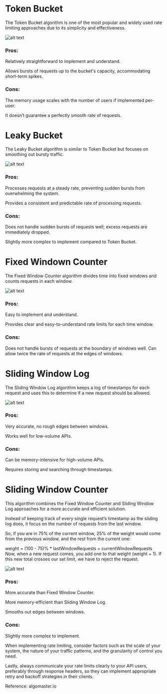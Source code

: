 # Token Bucket
The Token Bucket algorithm is one of the most popular and widely used rate limiting approaches due to its simplicity and effectiveness.

![alt text](images/token_bucket.png)

### Pros:
Relatively straightforward to implement and understand.

Allows bursts of requests up to the bucket's capacity, accommodating short-term spikes.

### Cons:
The memory usage scales with the number of users if implemented per-user.

It doesn’t guarantee a perfectly smooth rate of requests.

# Leaky Bucket
The Leaky Bucket algorithm is similar to Token Bucket but focuses on smoothing out bursty traffic.

![alt text](images/leaky_bucket.png)

### Pros:
Processes requests at a steady rate, preventing sudden bursts from overwhelming the system.

Provides a consistent and predictable rate of processing requests.

### Cons:
Does not handle sudden bursts of requests well; excess requests are immediately dropped.

Slightly more complex to implement compared to Token Bucket.

# Fixed Windown Counter
The Fixed Window Counter algorithm divides time into fixed windows and counts requests in each window.

![alt text](images/fixed_window_counter.png)

### Pros:
Easy to implement and understand.

Provides clear and easy-to-understand rate limits for each time window.

### Cons:
Does not handle bursts of requests at the boundary of windows well. Can allow twice the rate of requests at the edges of windows.

# Sliding Window Log
The Sliding Window Log algorithm keeps a log of timestamps for each request and uses this to determine if a new request should be allowed.

![alt text](images/sliding_window_log.png)

### Pros:
Very accurate, no rough edges between windows.

Works well for low-volume APIs.

### Cons:
Can be memory-intensive for high-volume APIs.

Requires storing and searching through timestamps.

# Sliding Window Counter
This algorithm combines the Fixed Window Counter and Sliding Window Log approaches for a more accurate and efficient solution.

Instead of keeping track of every single request’s timestamp as the sliding log does, it focus on the number of requests from the last window.

So, if you are in 75% of the current window, 25% of the weight would come from the previous window, and the rest from the current one:

weight = (100 - 75)% * lastWindowRequests + currentWindowRequests
Now, when a new request comes, you add one to that weight (weight + 1). If this new total crosses our set limit, we have to reject the request.

![alt text](images/sliding_window_counter.png)

### Pros:
More accurate than Fixed Window Counter.

More memory-efficient than Sliding Window Log.

Smooths out edges between windows.

### Cons:
Slightly more complex to implement.

When implementing rate limiting, consider factors such as the scale of your system, the nature of your traffic patterns, and the granularity of control you need.

Lastly, always communicate your rate limits clearly to your API users, preferably through response headers, so they can implement appropriate retry and backoff strategies in their clients.

Reference: algomaster.io